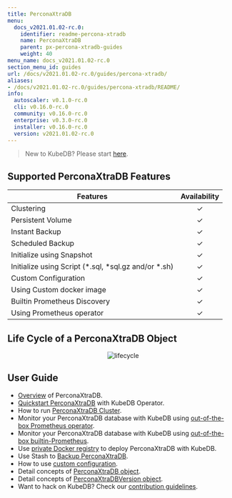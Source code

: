 ```yaml
---
title: PerconaXtraDB
menu:
  docs_v2021.01.02-rc.0:
    identifier: readme-percona-xtradb
    name: PerconaXtraDB
    parent: px-percona-xtradb-guides
    weight: 40
menu_name: docs_v2021.01.02-rc.0
section_menu_id: guides
url: /docs/v2021.01.02-rc.0/guides/percona-xtradb/
aliases:
- /docs/v2021.01.02-rc.0/guides/percona-xtradb/README/
info:
  autoscaler: v0.1.0-rc.0
  cli: v0.16.0-rc.0
  community: v0.16.0-rc.0
  enterprise: v0.3.0-rc.0
  installer: v0.16.0-rc.0
  version: v2021.01.02-rc.0
---
```


> New to KubeDB? Please start [here](/docs/v2021.01.02-rc.0/README).

## Supported PerconaXtraDB Features

| Features                                                | Availability |
| ------------------------------------------------------- | :----------: |
| Clustering                                              |   &#10003;   |
| Persistent Volume                                       |   &#10003;   |
| Instant Backup                                          |   &#10003;   |
| Scheduled Backup                                        |   &#10003;   |
| Initialize using Snapshot                               |   &#10003;   |
| Initialize using Script (\*.sql, \*sql.gz and/or \*.sh) |   &#10003;   |
| Custom Configuration                                    |   &#10003;   |
| Using Custom docker image                               |   &#10003;   |
| Builtin Prometheus Discovery                            |   &#10003;   |
| Using Prometheus operator                               |   &#10003;   |

## Life Cycle of a PerconaXtraDB Object

<p align="center">
  <img alt="lifecycle" src="/docs/v2021.01.02-rc.0/images/percona-xtradb/Lifecycle_of_a_PerconaXtraDB.svg" >
</p>

## User Guide

- [Overview](/docs/v2021.01.02-rc.0/guides/percona-xtradb/overview/overview) of PerconaXtraDB.
- [Quickstart PerconaXtraDB](/docs/v2021.01.02-rc.0/guides/percona-xtradb/quickstart/quickstart) with KubeDB Operator.
- How to run [PerconaXtraDB Cluster](/docs/v2021.01.02-rc.0/guides/percona-xtradb/clustering/percona-xtradb-cluster).
- Monitor your PerconaXtraDB database with KubeDB using [out-of-the-box Prometheus operator](/docs/v2021.01.02-rc.0/guides/percona-xtradb/monitoring/using-prometheus-operator).
- Monitor your PerconaXtraDB database with KubeDB using [out-of-the-box builtin-Prometheus](/docs/v2021.01.02-rc.0/guides/percona-xtradb/monitoring/using-builtin-prometheus).
- Use [private Docker registry](/docs/v2021.01.02-rc.0/guides/percona-xtradb/private-registry/using-private-registry) to deploy PerconaXtraDB with KubeDB.
- Use Stash to [Backup PerconaXtraDB](/docs/v2021.01.02-rc.0/guides/percona-xtradb/backup/stash).
- How to use [custom configuration](/docs/v2021.01.02-rc.0/guides/percona-xtradb/configuration/using-config-file).
- Detail concepts of [PerconaXtraDB object](/docs/v2021.01.02-rc.0/guides/percona-xtradb/concepts/percona-xtradb).
- Detail concepts of [PerconaXtraDBVersion object](/docs/v2021.01.02-rc.0/guides/percona-xtradb/concepts/catalog).
- Want to hack on KubeDB? Check our [contribution guidelines](/docs/v2021.01.02-rc.0/CONTRIBUTING).
